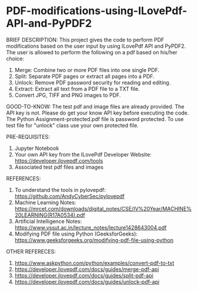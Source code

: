 # PDF-modifications-using-ILovePdf-API-and-PyPDF2
BRIEF DESCRIPTION:
This project gives the code to perform PDF modifications based on the user input by using ILovePdf API and PyPDF2.
The user is allowed to perform the following on a pdf based on his/her choice:
1. Merge: Combine two or more PDF files into one single PDF.
2. Split: Separate PDF pages or extract all pages into a PDF.
3. Unlock: Remove PDF password security for reading and editing.
4. Extract: Extract all text from a PDF file to a TXT file.
5. Convert JPG, TIFF and PNG images to PDF.


GOOD-TO-KNOW:
The test pdf and image files are already provided. The API key is not. Please do get your know API key before executing the code.
The Python Assignment-protected.pdf file is password protected. To use test file for "unlock" class use your own protected file.


PRE-REQUISITES:
1.	Jupyter Notebook
2.	Your own API key from the ILovePdf Developer Website: https://developer.ilovepdf.com/tools
3.	Associated test pdf files and images


REFERENCES: 
1.	To understand the tools in pylovepdf: https://github.com/AndyCyberSec/pylovepdf
2.	Machine Learning Notes: https://mrcet.com/downloads/digital_notes/CSE/IV%20Year/MACHINE%20LEARNING(R17A0534).pdf
3.	Artificial Intelligence Notes: https://www.vssut.ac.in/lecture_notes/lecture1428643004.pdf
4.	Modifying PDF file using Python (GeeksforGeeks): https://www.geeksforgeeks.org/modifying-pdf-file-using-python


OTHER REFERECES:
1.	https://www.askpython.com/python/examples/convert-pdf-to-txt
2.	https://developer.ilovepdf.com/docs/guides/merge-pdf-api 
3.	https://developer.ilovepdf.com/docs/guides/split-pdf-api 
4.	https://developer.ilovepdf.com/docs/guides/unlock-pdf-api

